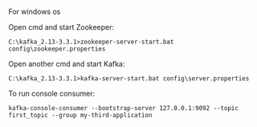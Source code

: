 For windows os


Open cmd and start Zookeeper:
```
C:\kafka_2.13-3.3.1>zookeeper-server-start.bat config\zookeeper.properties
```
Open another cmd and start Kafka:
```
C:\kafka_2.13-3.3.1>kafka-server-start.bat config\server.properties
```
To run console consumer:
```
kafka-console-consumer --bootstrap-server 127.0.0.1:9092 --topic first_topic --group my-third-application
```
